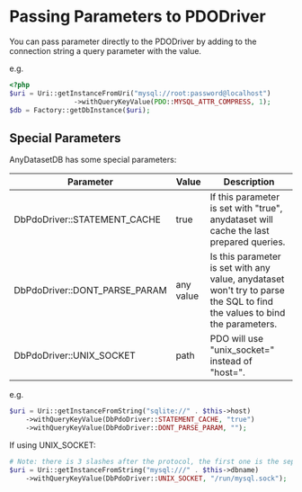 # Passing Parameters to PDODriver

You can pass parameter directly to the PDODriver by adding to the connection string a query parameter with the value.

e.g.

```php
<?php
$uri = Uri::getInstanceFromUri("mysql://root:password@localhost")
                ->withQueryKeyValue(PDO::MYSQL_ATTR_COMPRESS, 1);
$db = Factory::getDbInstance($uri);
 ```

## Special Parameters

AnyDatasetDB has some special parameters:

| Parameter                      | Value     | Description                                                                                                               |
|--------------------------------|-----------|---------------------------------------------------------------------------------------------------------------------------|
| DbPdoDriver::STATEMENT_CACHE   | true      | If this parameter is set with "true", anydataset will cache the last prepared queries.                                    |
| DbPdoDriver::DONT_PARSE_PARAM  | any value | Is this parameter is set with any value, anydataset won't try to parse the SQL to find the values to bind the parameters. |
| DbPdoDriver::UNIX_SOCKET       | path      | PDO will use "unix_socket=" instead of "host=".                                                                           |
e.g.

```php
$uri = Uri::getInstanceFromString("sqlite://" . $this->host)
    ->withQueryKeyValue(DbPdoDriver::STATEMENT_CACHE, "true")
    ->withQueryKeyValue(DbPdoDriver::DONT_PARSE_PARAM, "");
```

If using UNIX_SOCKET:

```php
# Note: there is 3 slashes after the protocol, the first one is the separator between the protocol and the host
$uri = Uri::getInstanceFromString("mysql:///" . $this->dbname)
    ->withQueryKeyValue(DbPdoDriver::UNIX_SOCKET, "/run/mysql.sock");
```
